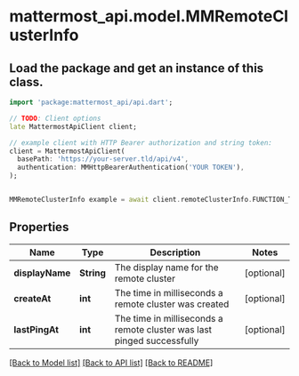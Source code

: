 # mattermost_api.model.MMRemoteClusterInfo

## Load the package and get an instance of this class.
```dart
import 'package:mattermost_api/api.dart';

// TODO: Client options
late MattermostApiClient client;

// example client with HTTP Bearer authorization and string token:
client = MattermostApiClient(
  basePath: 'https://your-server.tld/api/v4',
  authentication: MMHttpBearerAuthentication('YOUR TOKEN'),
);


MMRemoteClusterInfo example = await client.remoteClusterInfo.FUNCTION_THAT_RETURNS_THIS_CLASS();

```

## Properties
Name | Type | Description | Notes
------------ | ------------- | ------------- | -------------
**displayName** | **String** | The display name for the remote cluster | [optional] 
**createAt** | **int** | The time in milliseconds a remote cluster was created | [optional] 
**lastPingAt** | **int** | The time in milliseconds a remote cluster was last pinged successfully | [optional] 

[[Back to Model list]](../GENERATED_README.md#documentation-for-models) [[Back to API list]](../GENERATED_README.md#documentation-for-api-endpoints) [[Back to README]](../GENERATED_README.md)


